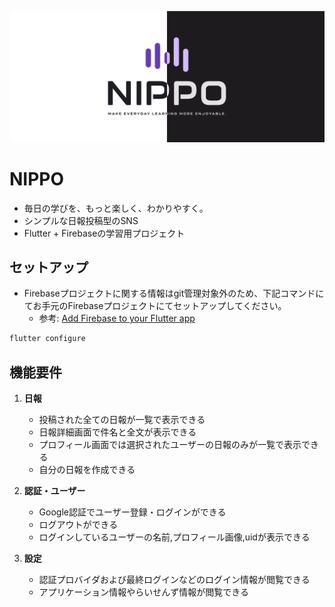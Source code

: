 ![README](./.github/images/nippo_readme_eyecatch.png)

# NIPPO

- 毎日の学びを、もっと楽しく、わかりやすく。
- シンプルな日報投稿型のSNS
- Flutter + Firebaseの学習用プロジェクト

## セットアップ

- Firebaseプロジェクトに関する情報はgit管理対象外のため、下記コマンドにてお手元のFirebaseプロジェクトにてセットアップしてください。
  - 参考: [Add Firebase to your Flutter app](https://firebase.google.com/docs/flutter/setup?platform=ios)

```sh
flutter configure
```

## 機能要件

1. **日報**
   - 投稿された全ての日報が一覧で表示できる
   - 日報詳細画面で件名と全文が表示できる
   - プロフィール画面では選択されたユーザーの日報のみが一覧で表示できる
   - 自分の日報を作成できる

2. **認証・ユーザー**
   - Google認証でユーザー登録・ログインができる
   - ログアウトができる
   - ログインしているユーザーの名前,プロフィール画像,uidが表示できる

3. **設定**
   - 認証プロバイダおよび最終ログインなどのログイン情報が閲覧できる
   - アプリケーション情報やらいせんず情報が閲覧できる
